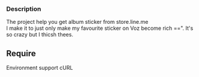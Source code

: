 ### Description
The project help you get album sticker from store.line.me  
I make it to just only make my favourite sticker on Voz become rich ==". It's so crazy but I thicsh thees.
## Require
Environment support cURL